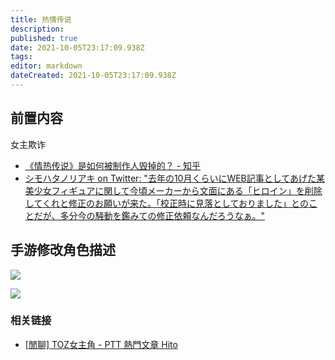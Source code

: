```yaml
---
title: 热情传说
description: 
published: true
date: 2021-10-05T23:17:09.938Z
tags: 
editor: markdown
dateCreated: 2021-10-05T23:17:09.938Z
---
```


## 前置内容

女主欺诈

+ [《情热传说》是如何被制作人毁掉的？ - 知乎](https://zhuanlan.zhihu.com/p/25901470)
+ [シモハタノリアキ on Twitter: "去年の10月くらいにWEB記事としてあげた某美少女フィギュアに関して今頃メーカーから文面にある「ヒロイン」を削除してくれと修正のお願いが来た。「校正時に見落としておりました」とのことだが、多分今の騒動を鑑みての修正依頼なんだろうなぁ。"](https://archive.is/jhFY2 "https://twitter.com/billy_P/status/562222386984914946")


<!--
[『テイルズ オブ ゼスティリア』より、アリーシャが立体化！ - 電撃ホビーウェブ](https://web.archive.org/web/20211005123240/https://hobby.dengeki.com/news/39018/)
-->

## 手游修改角色描述

![](https://web.archive.org/web/20211005123221im_/http://livedoor.4.blogimg.jp/hatima/imgs/7/9/79bcf57e.jpg)

![](https://web.archive.org/web/20211005123221im_/https://i.imgur.com/pfJqahM.jpg)

### 相关链接

+ [[閒聊] TOZ女主角 - PTT 熱門文章 Hito](https://web.archive.org/web/20211005123221/https://ptthito.com/talesseries/m-1422848449-a-0a2/)
